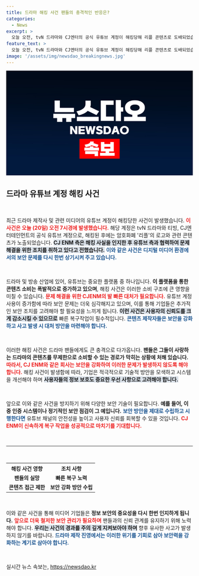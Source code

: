 ```yaml
---
title: 드라마 해킹 사건 팬들의 충격적인 반응은?
categories:
  - News
excerpt: >
  오늘 오전, tvN 드라마와 CJ엔터의 공식 유튜브 계정이 해킹당해 리플 콘텐츠로 도배되었습니다. CJ ENM은 유튜브와 협력해 복구 작업을 진행 중이며, 이에 대한 경과가 주목받고 있습니다!
feature_text: >
  오늘 오전, tvN 드라마와 CJ엔터의 공식 유튜브 계정이 해킹당해 리플 콘텐츠로 도배되었습니다. CJ ENM은 유튜브와 협력해 복구 작업을 진행 중이며, 이에 대한 경과가 주목받고 있습니다!
image: '/assets/img/newsdao_breakingnews.jpg'
---
```


<p><img src="/assets/img/newsdao_breakingnews.jpg" alt="implanttips 속보" /></p>

<h2 data-ke-size="size26">드라마 유튜브 계정 해킹 사건</h2>

<p data-ke-size="size16">&nbsp;</p>

<p>최근 드라마 제작사 및 관련 미디어의 유튜브 계정이 해킹당한 사건이 발생했습니다. <b><span style="color: #ee2323;">이 사건은 오늘 (20일) 오전 7시경에 발생했습니다.</span></b> 해당 계정은 tvN 드라마와 티빙, CJ엔터테인먼트의 공식 유튜브 계정으로, 해킹된 후에는 암호화폐 '리플'의 로고와 관련 콘텐츠가 노출되었습니다. <b><span style="background-color: #21538527;">CJ ENM 측은 해킹 사실을 인지한 후 유튜브 측과 협력하여 문제 해결을 위한 조치를 취하고 있다고 전했습니다.</span></b> <b><span style="color: #1a5490;">이와 같은 사건은 디지털 미디어 환경에서의 보안 문제를 다시 한번 상기시켜 주고 있습니다.</span></b></p>

<p data-ke-size="size16">&nbsp;</p>

<p>드라마 및 방송 산업에 있어, 유튜브는 중요한 플랫폼 중 하나입니다. <b>이 플랫폼을 통한 콘텐츠 소비는 폭발적으로 증가하고 있으며</b>, 해킹 사건은 이러한 소비 구조에 큰 영향을 미칠 수 있습니다. <b><span style="color: #ee2323;">문제 해결을 위한 CJENM의 발 빠른 대처가 필요합니다.</span></b> 유튜브 계정 사용이 증가함에 따라 보안 문제는 더욱 심각해지고 있으며, 이를 통해 기업들은 추가적인 보안 조치를 고려해야 할 필요성을 느끼게 됩니다. <b><span style="background-color: #21538527;">이런 사건은 사용자의 신뢰도를 크게 감소시킬 수 있으므로</span></b> 빠른 복구작업이 필수적입니다. <b><span style="color: #1a5490;">콘텐츠 제작자들은 보안을 강화하고 사고 발생 시 대처 방안을 마련해야 합니다.</span></b></p>

<p data-ke-size="size16">&nbsp;</p>

<p>이러한 해킹 사건은 드라마 팬들에게도 큰 충격으로 다가옵니다. <b>팬들은 그들이 사랑하는 드라마의 콘텐츠를 무제한으로 소비할 수 있는 경로가 막히는 상황에 처해 있습니다.</b> <b><span style="color: #ee2323;">따라서, CJ ENM와 같은 회사는 보안을 강화하여 이러한 문제가 발생하지 않도록 해야 합니다.</span></b> 해킹 사건이 발생함에 따라, 기업은 적극적으로 기술적 방안을 모색하고 시스템을 개선해야 하며 <b><span style="background-color: #21538527;">사용자들의 정보 보호도 중요한 우선 사항으로 고려해야 합니다.</span></b></p>

<p data-ke-size="size16">&nbsp;</p>

<p>앞으로 이와 같은 사건을 방지하기 위해 다양한 보안 기술이 필요합니다. <b>예를 들어, 이중 인증 시스템이나 정기적인 보안 점검이 그 예입니다.</b> <b><span style="color: #1a5490;">보안 방안을 제대로 수립하고 시행한다면</span></b> 유튜브 채널의 안전성을 높이고 사용자 신뢰를 회복할 수 있을 것입니다. <b><span style="color: #ee2323;">CJ ENM이 신속하게 복구 작업을 성공적으로 마치기를 기대합니다.</span></b></p>

<p data-ke-size="size16">&nbsp;</p>

<hr />

<p data-ke-size="size16">&nbsp;</p>

<table style="width: 100%; border-collapse: collapse;">
  <tr>
    <th style="text-align: center;"><b>해킹 사건 영향</b></th>
    <th style="text-align: center;"><b>조치 사항</b></th>
  </tr>
  <tr>
    <td style="text-align: center; height: 17px;"><b>팬들의 실망</b></td>
    <td style="text-align: center; height: 17px;"><b>빠른 복구 노력</b></td>
  </tr>
  <tr>
    <td style="text-align: center; height: 17px;"><b>콘텐츠 접근 제한</b></td>
    <td style="text-align: center; height: 17px;"><b>보안 강화 방안 수립</b></td>
  </tr>
</table>

<p data-ke-size="size16">&nbsp;</p>

<p>이와 같은 사건을 통해 미디어 기업들은 <b>정보 보안의 중요성을 다시 한번 인지하게 됩니다.</b> <b><span style="color: #ee2323;">앞으로 더욱 철저한 보안 관리가 필요하며</span></b> 팬들과의 신뢰 관계를 유지하기 위해 노력해야 합니다. <b><span style="background-color: #21538527;">우리는 사건의 경과를 주의 깊게 지켜보아야 하며</span></b> 향후 유사한 사고가 발생하지 않기를 바랍니다. <b><span style="color: #1a5490;">드라마 제작 진영에서는 이러한 위기를 기회로 삼아 보안력을 강화하는 계기로 삼아야 합니다.</span></b> </p>

<p data-ke-size="size16">&nbsp;</p>
실시간 뉴스 속보는, <a href="https://newsdao.kr" rel="dofollow">https://newsdao.kr</a>



